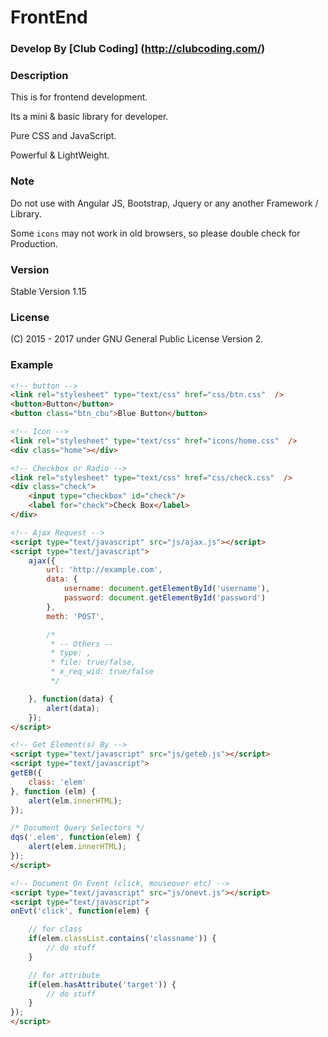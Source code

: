 # FrontEnd

### Develop By [Club Coding] (http://clubcoding.com/)

### Description
This is for frontend development.

Its a mini & basic library for developer.

Pure CSS and JavaScript.

Powerful & LightWeight.

### Note
Do not use with Angular JS, Bootstrap, Jquery or any another Framework / Library.

Some `icons` may not work in old browsers, so please double check for Production.

### Version
Stable Version 1.15

### License
(C) 2015 - 2017 under GNU General Public License Version 2.

### Example
```html
<!-- button -->
<link rel="stylesheet" type="text/css" href="css/btn.css"  />
<button>Button</button>
<button class="btn_cbu">Blue Button</button>

<!-- Icon -->
<link rel="stylesheet" type="text/css" href="icons/home.css"  />
<div class="home"></div>

<!-- Checkbox or Radio -->
<link rel="stylesheet" type="text/css" href="css/check.css"  />
<div class="check">
    <input type="checkbox" id="check"/>
    <label for="check">Check Box</label>
</div>

<!-- Ajax Request -->
<script type="text/javascript" src="js/ajax.js"></script>
<script type="text/javascript">
	ajax({
		url: 'http://example.com',
		data: {
			username: document.getElementById('username'),
			password: document.getElementById('password')
		},
		meth: 'POST',

		/*
		 * -- Others --
		 * type: ,
		 * file: true/false,
		 * x_req_wid: true/false
		 */

	}, function(data) {
		alert(data);
	});
</script>

<!-- Get Element(s) By -->
<script type="text/javascript" src="js/geteb.js"></script>
<script type="text/javascript">
getEB({
    class: 'elem'
}, function (elm) {
    alert(elm.innerHTML);
});

/* Document Query Selectors */
dqs('.elem', function(elem) {
    alert(elem.innerHTML);
});
</script>

<!-- Document On Event (click, mouseover etc) -->
<script type="text/javascript" src="js/onevt.js"></script>
<script type="text/javascript">
onEvt('click', function(elem) {

    // for class
    if(elem.classList.contains('classname')) {
        // do stuff
    }

    // for attribute
    if(elem.hasAttribute('target')) {
        // do stuff
    }
});
</script>
```